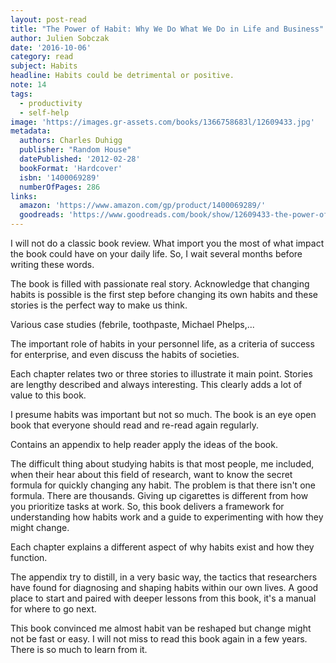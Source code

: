```yaml
---
layout: post-read
title: "The Power of Habit: Why We Do What We Do in Life and Business"
author: Julien Sobczak
date: '2016-10-06'
category: read
subject: Habits
headline: Habits could be detrimental or positive.
note: 14
tags:
  - productivity
  - self-help
image: 'https://images.gr-assets.com/books/1366758683l/12609433.jpg'
metadata:
  authors: Charles Duhigg
  publisher: "Random House"
  datePublished: '2012-02-28'
  bookFormat: 'Hardcover'
  isbn: '1400069289'
  numberOfPages: 286
links:
  amazon: 'https://www.amazon.com/gp/product/1400069289/'
  goodreads: 'https://www.goodreads.com/book/show/12609433-the-power-of-habit'
---
```


I will not do a classic book review. What import you the most of what impact the book could have on your daily life. So, I wait several months before writing these words.

The book is filled with passionate real story. Acknowledge that changing habits is possible is the first step before changing its own habits and these stories is the perfect way to make us think.

Various case studies (febrile, toothpaste, Michael Phelps,...

The important role of habits in your personnel life, as a criteria of success for enterprise, and even discuss the habits of societies.

Each chapter relates two or three stories to illustrate it main point. Stories are lengthy described and always interesting. This clearly adds a lot of value to this book.

I presume habits was important but not so much. The book is an eye open book that everyone should read and re-read again regularly.

Contains an appendix to help reader apply the ideas of the book.

The difficult thing about studying habits is that most people, me included, when their hear about this field of research, want to know the secret formula for quickly changing any habit. The problem is that there isn't one formula. There are thousands. Giving up cigarettes is different from how you prioritize tasks at work. So, this book delivers a framework for understanding how habits work and a guide to experimenting with how they might change.

Each chapter explains a different aspect of why habits exist and how they function.

The appendix try to distill, in a very basic way, the tactics that researchers have found for diagnosing and shaping habits within our own lives. A good place to start and paired with deeper lessons from this book, it's a manual for where to go next.

This book convinced me almost habit van be reshaped but change might not be fast or easy. I will not miss to read this book again in a few years. There is so much to learn from it.
